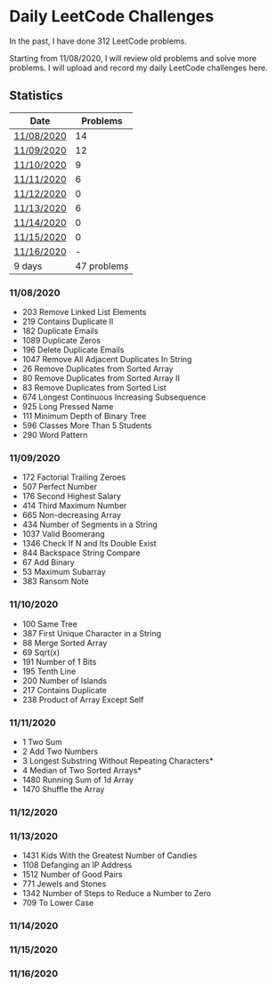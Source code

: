 # Daily LeetCode Challenges

In the past, I have done 312 LeetCode problems.  
 
Starting from 11/08/2020, I will review old problems and solve more problems. I will upload and record my daily LeetCode challenges here.

## Statistics

| Date       	| Problems 	|
|------------	|----------	|
| [11/08/2020](https://github.com/u0966537/LeetCode-Problems#11082020) 	|       14 	|
| [11/09/2020](https://github.com/u0966537/LeetCode-Problems#11092020) 	|       12 	|
| [11/10/2020](https://github.com/u0966537/LeetCode-Problems#11102020) 	|       9 	|
| [11/11/2020](https://github.com/u0966537/LeetCode-Problems#11112020) 	|       6 	|
| [11/12/2020](https://github.com/u0966537/LeetCode-Problems#11122020) 	|       0 	|
| [11/13/2020](https://github.com/u0966537/LeetCode-Problems#11132020) 	|       6 	|
| [11/14/2020](https://github.com/u0966537/LeetCode-Problems#11142020) 	|       0 	|
| [11/15/2020](https://github.com/u0966537/LeetCode-Problems#11152020) 	|       0 	|
| [11/16/2020](https://github.com/u0966537/LeetCode-Problems#11162020) 	|       - 	|
| 9 days 	|       47 problems 	|

### 11/08/2020
- 203 Remove Linked List Elements
- 219 Contains Duplicate II
- 182 Duplicate Emails
- 1089 Duplicate Zeros
- 196 Delete Duplicate Emails
- 1047 Remove All Adjacent Duplicates In String
- 26 Remove Duplicates from Sorted Array
- 80 Remove Duplicates from Sorted Array II
- 83 Remove Duplicates from Sorted List
- 674 Longest Continuous Increasing Subsequence
- 925 Long Pressed Name
- 111 Minimum Depth of Binary Tree
- 596 Classes More Than 5 Students
- 290 Word Pattern

### 11/09/2020
- 172 Factorial Trailing Zeroes
- 507 Perfect Number
- 176 Second Highest Salary
- 414 Third Maximum Number
- 665 Non-decreasing Array
- 434 Number of Segments in a String
- 1037 Valid Boomerang
- 1346 Check If N and Its Double Exist
- 844 Backspace String Compare
- 67 Add Binary
- 53 Maximum Subarray
- 383 Ransom Note

### 11/10/2020
- 100 Same Tree
- 387 First Unique Character in a String
- 88 Merge Sorted Array
- 69 Sqrt(x)
- 191 Number of 1 Bits
- 195 Tenth Line
- 200 Number of Islands
- 217 Contains Duplicate 
- 238 Product of Array Except Self

### 11/11/2020
- 1 Two Sum
- 2 Add Two Numbers
- 3 Longest Substring Without Repeating Characters*
- 4 Median of Two Sorted Arrays*
- 1480 Running Sum of 1d Array
- 1470 Shuffle the Array

### 11/12/2020

### 11/13/2020
- 1431 Kids With the Greatest Number of Candies
- 1108 Defanging an IP Address
- 1512 Number of Good Pairs
- 771 Jewels and Stones
- 1342 Number of Steps to Reduce a Number to Zero
- 709 To Lower Case

### 11/14/2020

### 11/15/2020

### 11/16/2020

